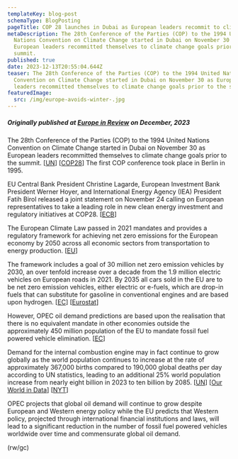 ```yaml
---
templateKey: blog-post
schemaType: BlogPosting
pageTitle: COP 28 launches in Dubai as European leaders recommit to climate change goals
metaDescription: The 28th Conference of the Parties (COP) to the 1994 United
  Nations Convention on Climate Change started in Dubai on November 30 as
  European leaders recommitted themselves to climate change goals prior to the
  summit.
published: true
date: 2023-12-13T20:55:04.644Z
teaser: The 28th Conference of the Parties (COP) to the 1994 United Nations
  Convention on Climate Change started in Dubai on November 30 as European
  leaders recommitted themselves to climate change goals prior to the summit.
featuredImage:
  src: /img/europe-avoids-winter-.jpg
---
```

##### *Originally published at [Europe in Review](https://email.cpg-online.de/t/d-8360028D4E10DA0C2540EF23F30FEDED) on December, 2023*

The 28th Conference of the Parties (COP) to the 1994 United Nations Convention on Climate Change started in Dubai on November 30 as European leaders recommitted themselves to climate change goals prior to the summit. [[UN](https://email.cpg-online.de/t/d-l-vkyhijt-l-oui/)] [[COP28](https://email.cpg-online.de/t/d-l-vkyhijt-l-oud/)] The first COP conference took place in Berlin in 1995.

EU Central Bank President Christine Lagarde, European Investment Bank President Werner Hoyer, and International Energy Agency (IEA) President Fatih Birol released a joint statement on November 24 calling on European representatives to take a leading role in new clean energy investment and regulatory initiatives at COP28. [[ECB](https://email.cpg-online.de/t/d-l-vkyhijt-l-ouh/)]

The European Climate Law passed in 2021 mandates and provides a regulatory framework for achieving net zero emissions for the European economy by 2050 across all economic sectors from transportation to energy production. [[EU](https://email.cpg-online.de/t/d-l-vkyhijt-l-ouk/)]

The framework includes a goal of 30 million net zero emission vehicles by 2030, an over tenfold increase over a decade from the 1.9 million electric vehicles on European roads in 2021. By 2035 all cars sold in the EU are to be net zero emission vehicles, either electric or e-fuels, which are drop-in fuels that can substitute for gasoline in conventional engines and are based upon hydrogen. [[EC](https://email.cpg-online.de/t/d-l-vkyhijt-l-ouu/)] [[Eurostat](https://email.cpg-online.de/t/d-l-vkyhijt-l-bll/)]

However, OPEC oil demand predictions are based upon the realisation that there is no equivalent mandate in other economies outside the approximately 450 million population of the EU to mandate fossil fuel powered vehicle elimination. [[EC](https://email.cpg-online.de/t/d-l-vkyhijt-l-blr/)]

Demand for the internal combustion engine may in fact continue to grow globally as the world population continues to increase at the rate of approximately 367,000 births compared to 190,000 global deaths per day according to UN statistics, leading to an additional 25% world population increase from nearly eight billion in 2023 to ten billion by 2085. [[UN](https://email.cpg-online.de/t/d-l-vkyhijt-l-bly/)] [[Our World in Data](https://email.cpg-online.de/t/d-l-vkyhijt-l-blj/)] [[NYT](https://email.cpg-online.de/t/d-l-vkyhijt-l-blt/)]

OPEC projects that global oil demand will continue to grow despite European and Western energy policy while the EU predicts that Western policy, projected through international financial institutions and laws, will lead to a significant reduction in the number of fossil fuel powered vehicles worldwide over time and commensurate global oil demand.

(rw/gc)